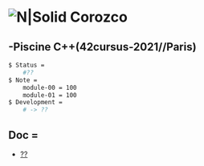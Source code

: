 # ![N|Solid](https://i.ibb.co/vsr6w99/original.png) Corozco
## -Piscine C++(42cursus-2021//Paris)

```sh
$ Status =
	#??
$ Note =
	module-00 = 100
	module-01 = 100
$ Development =
	# -> ??
```

## Doc =
* [??](??)

